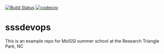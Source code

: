 [![Build Status](https://travis-ci.org/doaa-altarawy/sssdevops.svg?branch=master)](https://travis-ci.org/doaa-altarawy/sssdevops)
[![codecov](https://codecov.io/gh/doaa-altarawy/sssdevops/branch/master/graph/badge.svg)](https://codecov.io/gh/doaa-altarawy/sssdevops)

# sssdevops
This is an example repo for MolSSI summer school at the Research Triangle Park, NC
